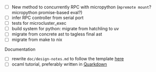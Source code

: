- [ ] New method to concurrently RPC with micropython (`mpremote mount`? micropython promise-based eval?)
- [ ] infer RPC controller from serial port
- [ ] tests for microcluster_exec
- [ ] build system for python: migrate from hatchling to uv
- [ ] migrate from concrete ast to tagless final ast
- [ ] migrate from make to nix

Documentation
- [ ] rewrite `doc/design-notes.md` to follow the template [here](https://gist.github.com/kinten108101/1436f0545ffba9f40125153aa66fe915)
- [ ] ocaml tutorial, preferably written in [Quarkdown](https://github.com/iamgio/quarkdown)

